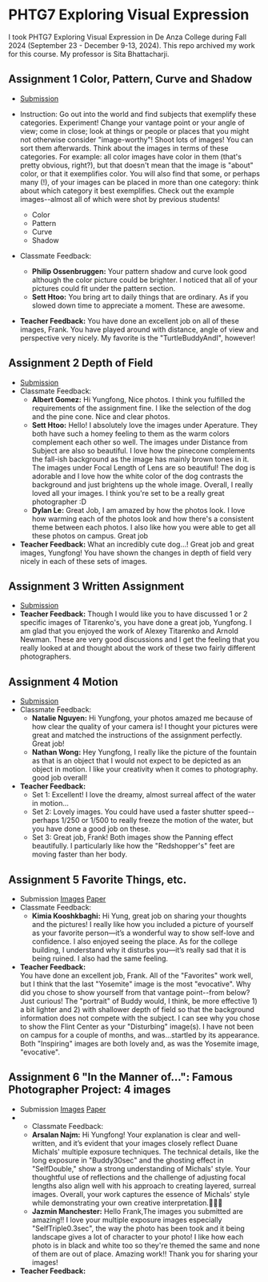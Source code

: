 # PHTG7 Exploring Visual Expression
I took PHTG7 Exploring Visual Expression in De Anza College during Fall 2024 (September 23 - December 9-13, 2024). This repo archived my work for this course. My professor is Sita Bhattacharji.

## Assignment 1 Color, Pattern, Curve and Shadow

* [Submission](https://photos.app.goo.gl/PVbeu51MFG3hgpom7)
* Instruction: Go out into the world and find subjects that exemplify these categories. Experiment! Change your vantage point or your angle of view; come in close; look at things or people or places that you might not otherwise consider "image-worthy"! Shoot lots of images! You can sort them afterwards. Think about the images in terms of these categories. For example: all color images have color in them (that's pretty obvious, right?), but that doesn't mean that the image is "about" color, or that it exemplifies color. You will also find that some, or perhaps many (!), of your images can be placed in more than one category: think about which category it best exemplifies. Check out the example images--almost all of which were shot by previous students!
  * Color 
  * Pattern 
  * Curve 
  * Shadow 

* Classmate Feedback: 
  * **Philip Ossenbruggen:** Your pattern shadow and curve look good although the color picture could be brighter. I noticed that all of your pictures could fit under the pattern section.
  * **Sett Htoo:** You bring art to daily things that are ordinary. As if you slowed down time to appreciate a moment. These are awesome.
* **Teacher Feedback:** You have done an excellent job on all of these images, Frank. You have played around with distance, angle of view and perspective very nicely. My favorite is the "TurtleBuddyAndI", however!

## Assignment 2 Depth of Field
* [Submission](https://photos.app.goo.gl/NQsnAn6pym9ZaNSx6)
* Classmate Feedback: 
  * **Albert Gomez:** Hi Yungfong, Nice photos. I think you fulfilled the requirements of the assignment fine. I like the selection of the dog and the pine cone. Nice and clear photos.
  * **Sett Htoo:** Hello! I absolutely love the images under Aperature. They both have such a homey feeling to them as the warm colors complement each other so well. The images under Distance from Subject are also so beautiful. I love how the pinecone complements the fall-ish background as the image has mainly brown tones in it. The images under Focal Length of Lens are so beautiful! The dog is adorable and I love how the white color of the dog contrasts the background and just brightens up the whole image. Overall, I really loved all your images. I think you're set to be a really great photographer :D
  * **Dylan Le:** Great Job, I am amazed by how the photos look. I love how warming each of the photos look and how there's a consistent theme between each photos. I also like how you were able to get all these photos on campus. Great job
* **Teacher Feedback:** What an incredibly cute dog...! Great job and great images, Yungfong! You have shown the changes in depth of field very nicely in each of these sets of images.

## Assignment 3 Written Assignment
* [Submission](https://docs.google.com/document/d/15ewUYkJv4vz5YHkP16hDYYcSX2mOZ8A0Wxr0zV_FRjY)
* **Teacher Feedback:** Though I would like you to have discussed 1 or 2 specific images of Titarenko's, you have done a great job, Yungfong. I am glad that you enjoyed the work of Alexey Titarenko and Arnold Newman. These are very good discussions and I get the feeling that you really looked at and thought about the work of these two fairly different photographers.

## Assignment 4 Motion
* [Submission](https://photos.app.goo.gl/a97YTETvybkF2ezS7)
* Classmate Feedback: 
  * **Natalie Nguyen:**  Hi Yungfong, your photos amazed me because of how clear the quality of your camera is! I thought your pictures were great and matched the instructions of the assignment perfectly. Great job! 
  * **Nathan Wong:** Hey Yungfong, I really like the picture of the fountain as that is an object that I would not expect to be depicted as an object in motion. I like your creativity when it comes to photography. good job overall!
* **Teacher Feedback:**  
  * Set 1: Excellent! I love the dreamy, almost surreal affect of the water in motion...
  * Set 2: Lovely images. You could have used a faster shutter speed--perhaps 1/250 or 1/500 to really freeze the motion of the water, but you have done a good job on these.
  * Set 3: Great job, Frank! Both images show the Panning effect beautifully. I particularly like how the "Redshopper's" feet are moving faster than her body.

## Assignment 5 Favorite Things, etc.
* Submission [Images](https://photos.app.goo.gl/nZcaXLW6asPKHukV8) [Paper](https://docs.google.com/document/d/1qb83v5mSl0kujX5mKw1OlKfm1KTX3jD1kskgHaD6A6o)
* Classmate Feedback: 
  * **Kimia Kooshkbaghi:** Hi Yung, great job on sharing your thoughts and the pictures! I really like how you included a picture of yourself as your favorite person—it’s a wonderful way to show self-love and confidence. I also enjoyed seeing the place. As for the college building, I understand why it disturbs you—it’s really sad that it is being ruined. I also had the same feeling.
* **Teacher Feedback:**  
You have done an excellent job, Frank. All of the "Favorites" work well, but I think that the last "Yosemite" image is the most "evocative". Why did you chose to show yourself from that vantage point--from below? Just curious! The "portrait" of Buddy would, I think, be more effective 1) a bit lighter and 2) with shallower depth of field so that the background information does not compete with the subject. I can see why you chose to show the Flint Center as your "Disturbing" image(s). I have not been on campus for a couple of months, and was...startled by its appearance. Both "Inspiring" images are both lovely and, as was the Yosemite image, "evocative".

## Assignment 6  "In the Manner of...": Famous Photographer Project: 4 images
* Submission [Images](https://photos.app.goo.gl/suH71dPFGNWjTKbh7) [Paper](https://docs.google.com/document/d/1FnatqEzz3OHhX1aRbbqdDCoZ4V3pqjOEcPkyHXIE16Y)
* * Classmate Feedback: 
  * **Arsalan Najm:** Hi Yungfong! Your explanation is clear and well-written, and it’s evident that your images closely reflect Duane Michals' multiple exposure techniques. The technical details, like the long exposure in "Buddy30sec" and the ghosting effect in "SelfDouble," show a strong understanding of Michals' style. Your thoughtful use of reflections and the challenge of adjusting focal lengths also align well with his approach to creating layered, surreal images. Overall, your work captures the essence of Michals' style while demonstrating your own creative interpretation.👏👏👏
  * **Jazmin Manchester:** Hello Frank,The images you submitted are amazing!! I love your multiple exposure images especially "SelfTriple0.3sec", the way the photo has been took and it being landscape gives a lot of character to your photo! I like how each photo is in black and white too so they're themed the same and none of them are out of place.
Amazing work!! Thank you for sharing your images!
* **Teacher Feedback:**  
